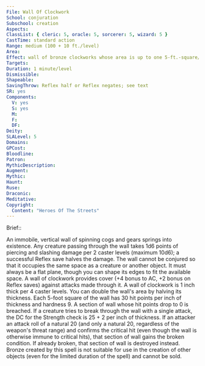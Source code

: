 ```yaml
---
File: Wall Of Clockwork
School: conjuration
Subschool: creation
Aspects: 
ClassList: { cleric: 5, oracle: 5, sorcerer: 5, wizard: 5 }
CastTime: standard action
Range: medium (100 + 10 ft./level)
Area: 
Effect: wall of bronze clockworks whose area is up to one 5-ft.-square/level (S)
Targets: 
Duration: 1 minute/level
Dismissible: 
Shapeable: 
SavingThrow: Reflex half or Reflex negates; see text
SR: yes
Components:
  V: yes
  S: yes
  M: 
  F: 
  DF: 
Deity: 
SLALevel: 5
Domains: 
GPCost: 
Bloodline: 
Patron: 
MythicDescription: 
Augment: 
Mythic: 
Haunt: 
Ruse: 
Draconic: 
Meditative: 
Copyright:
  Content: "Heroes Of The Streets"
---
```

Brief:: 

An immobile, vertical wall of spinning cogs and gears springs into existence. Any creature passing through the wall takes 1d6 points of piercing  and slashing damage per 2 caster levels (maximum 10d6); a successful Reflex save halves the damage.  The wall cannot be conjured so that it occupies the same space as a creature or another object. It must always be a flat plane, though you can shape its edges to fit the available space.  A wall of clockwork provides cover (+4 bonus to AC, +2 bonus on Reflex saves) against attacks made through it.  A wall of clockwork is 1 inch thick per 4 caster levels. You can double the wall's area by halving its thickness. Each 5-foot square of the wall has 30 hit points per inch of thickness and hardness 9. A section of wall whose hit points drop to 0 is breached. If a creature tries to break through the wall with a single attack, the DC for the Strength check is 25 + 2 per inch of thickness. If an attacker an attack roll of a natural 20 (and only a natural 20, regardless of the weapon's threat range) and confirms the critical hit (even though the wall is otherwise immune to critical hits), that section of wall gains the broken condition. If already broken, that section of wall is destroyed instead.  Bronze created by this spell is not suitable for use in the creation of other objects (even for the limited duration of the spell) and cannot be sold.
